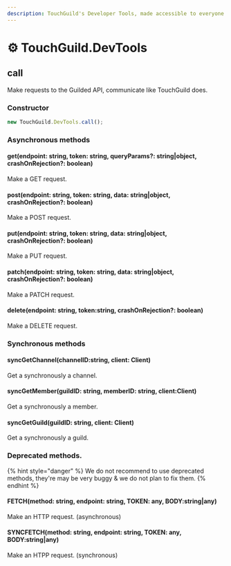 ```yaml
---
description: TouchGuild's Developer Tools, made accessible to everyone.
---
```


# ⚙ TouchGuild.DevTools

## call

Make requests to the Guilded API, communicate like TouchGuild does.

### Constructor

```typescript
new TouchGuild.DevTools.call();
```

### Asynchronous methods

#### get(endpoint: string, token: string, queryParams?: string|object, crashOnRejection?: boolean)

Make a GET request.



#### post(endpoint: string, token: string, data: string|object, crashOnRejection?: boolean)

Make a POST request.



#### put(endpoint: string, token: string, data: string|object, crashOnRejection?: boolean)

Make a PUT request.



#### patch(endpoint: string, token: string, data: string|object, crashOnRejection?: boolean)

Make a PATCH request.



#### delete(endpoint: string, token:string, crashOnRejection?: boolean)

Make a DELETE request.



### Synchronous methods

#### syncGetChannel(channelID:string, client: Client)

Get a synchronously a channel.

#### syncGetMember(guildID: string, memberID: string, client:Client)

Get a synchronously a member.

#### syncGetGuild(guildID: string, client: Client)

Get a synchronously a guild.

### Deprecated methods.

{% hint style="danger" %}
We do not recommend to use deprecated methods, they're may be very buggy & we do not plan to fix them.
{% endhint %}

#### FETCH(method: string, endpoint: string, TOKEN: any, BODY:string|any)

Make an HTTP request. (asynchronous)



#### SYNCFETCH(method: string, endpoint: string, TOKEN: any, BODY:string|any)

Make an HTPP request. (synchronous)
